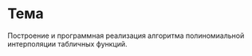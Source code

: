 # Тема

Построение и программная реализация алгоритма полиномиальной интерполяции
табличных функций.
